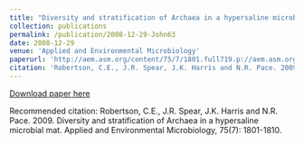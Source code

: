 ```yaml
---
title: "Diversity and stratification of Archaea in a hypersaline microbial mat"
collection: publications
permalink: /publication/2008-12-29-John63
date: 2008-12-29
venue: 'Applied and Environmental Microbiology'
paperurl: 'http://aem.asm.org/content/75/7/1801.full719.p://aem.asm.org/content/75/10/3348.full'
citation: 'Robertson, C.E., J.R. Spear, J.K. Harris and N.R. Pace. 2009. Diversity and stratification of Archaea in a hypersaline microbial mat. Applied and Environmental Microbiology, 75(7): 1801-1810.'
---
```


<a href='http://aem.asm.org/content/75/7/1801.full719.p://aem.asm.org/content/75/10/3348.full'>Download paper here</a>

Recommended citation: Robertson, C.E., J.R. Spear, J.K. Harris and N.R. Pace. 2009. Diversity and stratification of Archaea in a hypersaline microbial mat. Applied and Environmental Microbiology, 75(7): 1801-1810.